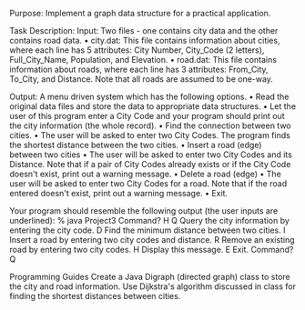 
Purpose:
Implement a graph data structure for a practical application.

Task Description:
Input: Two files - one contains city data and the other contains road data.
• city.dat: This file contains information about cities, 
  where each line has 5 attributes: City Number, City_Code (2 letters), Full_City_Name, Population, and Elevation.
• road.dat: This file contains information about roads, 
  where each line has 3 attributes: From_City, To_City, and Distance. Note that all roads are assumed to be one-way.
  
Output: A menu driven system which has the following options.
• Read the original data files and store the data to appropriate data structures.
• Let the user of this program enter a City Code and your program should print out the city information (the whole record).
• Find the connection between two cities.
• The user will be asked to enter two City Codes. The program finds the shortest distance between the two cities.
• Insert a road (edge) between two cities
• The user will be asked to enter two City Codes and its Distance. 
  Note that if a pair of City Codes already exists or if the City Code doesn't exist, print out a warning message.
• Delete a road (edge)
• The user will be asked to enter two City Codes for a road. Note that if the road entered doesn't exist, print out a warning message.
• Exit.

Your program should resemble the following output (the user inputs are underlined):
% java Project3
Command? H
Q Query the city information by entering the city code.
D Find the minimum distance between two cities.
I Insert a road by entering two city codes and distance.
R Remove an existing road by entering two city codes.
H Display this message.
E Exit.
Command? Q

Programming Guides
Create a Java Digraph (directed graph) class to store the city and road information.
Use Dijkstra's algorithm discussed in class for finding the shortest distances between cities.
